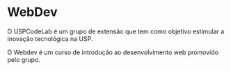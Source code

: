 # WebDev
O USPCodeLab é um grupo de extensão que tem como objetivo estimular a inovação tecnológica na USP.

O Webdev é um curso de introdução ao desenvolvimento web promovido pelo grupo.
